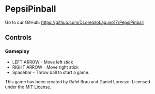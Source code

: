 # PepsiPinball

Go to our GitHub: https://github.com/DLorenzoLaguno17/PepsiPinball

## Controls

### Gameplay
* LEFT ARROW - Move left stick
* RIGHT ARROW - Move right stick
* Spacebar - Throw ball to start a game.


This game has been created by Rafel Brau and Daniel Lorenzo.
Licensed under the [MIT License](LICENSE).
